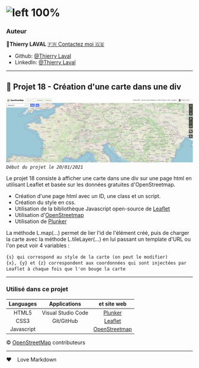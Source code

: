 # ![left 100%](https://raw.githubusercontent.com/thierry-laval/archives/master/images/logo-portfolio.png)

### Auteur

👤**Thierry LAVAL** [🇫🇷 Contactez moi 🇬🇧](<contact@thierrylaval.dev>)

* Github: [@Thierry Laval](https://github.com/thierry-laval)
* LinkedIn: [@Thierry Laval](https://www.linkedin.com/in/thierry-laval)

***

## 📎 Projet 18 - Création d'une carte dans une div

![left 100%](carte.jpg?raw=true)
_`Début du projet le 20/01/2021`_

Le projet 18 consiste à afficher une carte dans une div sur une page html en utilisant Leaflet et basée sur les données gratuites d'OpenStreetmap.

* Création d'une page html avec un ID, une class et un script.
* Création du style en css.
* Utilisation de la bibliothèque Javascript open-source de [Leaflet](https://leafletjs.com/)
* Utilisation d'[OpenStreetmap](https://www.openstreetmap.org/#map=6/43.874/11.580)
* Utilisation de [Plunker](https://plnkr.co/edit/)

La méthode L.map(...) permet de lier l'id de l'élément créé, puis de charger la carte avec la méthode L.tileLayer(...) en lui passant un template d'URL ou l'on peut voir 4 variables :

    {s} qui correspond au style de la carte (on peut le modifier)
    {x}, {y} et {z} correspondent aux coordonnées qui sont injectées par Leaflet à chaque fois que l'on bouge la carte

***

### Utilisé dans ce projet

| Languages       |    Applications    |     et site web      |
| :-------------: |:--------------:    |  :--------------:    |
| HTML5           | Visual Studio Code | [Plunker](https://plnkr.co/edit/?p=preview&preview) |
| CSS3            | Git/GitHub         | [Leaflet](https://leafletjs.com/) |
| Javascript      |                    | [OpenStreetmap](https://www.openstreetmap.org/#map=6/43.874/11.580) |

© <a href="https://www.openstreetmap.org/copyright">OpenStreetMap</a> contributeurs

***

&hearts;&nbsp;&nbsp;&nbsp;&nbsp;Love Markdown
